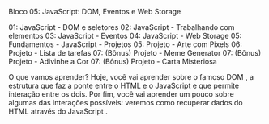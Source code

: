 Bloco 05: JavaScript: DOM, Eventos e Web Storage

01: JavaScript - DOM e seletores
02: JavaScript - Trabalhando com elementos
03: JavaScript - Eventos
04: JavaScript - Web Storage
05: Fundamentos - JavaScript - Projetos
05: Projeto - Arte com Pixels
06: Projeto - Lista de tarefas
07: (Bônus) Projeto - Meme Generator
07: (Bônus) Projeto - Adivinhe a Cor
07: (Bônus) Projeto - Carta Misteriosa

O que vamos aprender?
Hoje, você vai aprender sobre o famoso DOM , a estrutura que faz a ponte entre o HTML e o JavaScript e que permite interação entre os dois. Por fim, você vai aprender um pouco sobre algumas das interações possíveis: veremos como recuperar dados do HTML através do JavaScript .

